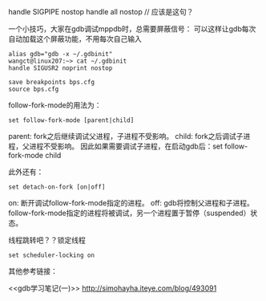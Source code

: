 

handle SIGPIPE nostop
handle all nostop // 应该是这句？


一个小技巧，大家在gdb调试mppdb时，总需要屏蔽信号：
可以这样让gdb每次自动加载这个屏蔽功能，不用每次自己输入
```
alias gdb="gdb -x ~/.gdbinit"
wangct@linux207:~> cat ~/.gdbinit 
handle SIGUSR2 noprint nostop
```

```
save breakpoints bps.cfg
source bps.cfg
```

follow-fork-mode的用法为：
```
set follow-fork-mode [parent|child]
```
parent: fork之后继续调试父进程，子进程不受影响。
child: fork之后调试子进程，父进程不受影响。
因此如果需要调试子进程，在启动gdb后：set follow-fork-mode child

此外还有：
```
set detach-on-fork [on|off]
```
on: 断开调试follow-fork-mode指定的进程。
off: gdb将控制父进程和子进程。follow-fork-mode指定的进程将被调试，另一个进程置于暂停（suspended）状态。

线程跳转吧？？锁定线程
```
set scheduler-locking on
```


其他参考链接：

<<gdb学习笔记(一)>>
http://simohayha.iteye.com/blog/493091
